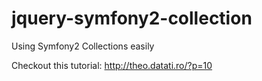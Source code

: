 jquery-symfony2-collection
==========================

Using Symfony2 Collections easily

Checkout this tutorial:
http://theo.datati.ro/?p=10
